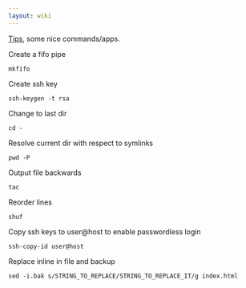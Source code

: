 ```yaml
---
layout: wiki
---
```


[Tips](/wiki/cli/tips), some nice commands/apps.

Create a fifo pipe

    mkfifo

Create ssh key

    ssh-keygen -t rsa

Change to last dir

    cd -

Resolve current dir with respect to symlinks

    pwd -P

Output file backwards

    tac

Reorder lines

    shuf

Copy ssh keys to user@host to enable passwordless login

    ssh-copy-id user@host

Replace inline in file and backup

    sed -i.bak s/STRING_TO_REPLACE/STRING_TO_REPLACE_IT/g index.html

